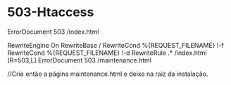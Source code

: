 # 503-Htaccess


ErrorDocument 503 /index.html

RewriteEngine On
RewriteBase /
RewriteCond %{REQUEST_FILENAME} !-f
RewriteCond %{REQUEST_FILENAME} !-d
RewriteRule .* /index.html [R=503,L]
ErrorDocument 503 /maintenance.html

//Crie então a página maintenance.html e deixe na raiz da instalação.
